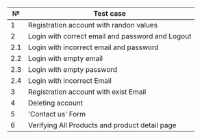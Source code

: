
| № | Test case                                         |
|---|---------------------------------------------------|
| 1 | Registration account with randon values           |
| 2 | Login with correct email and password and Logout  |
|2.1| Login with incorrect email and password           |
|2.2| Login with empty email                            |
|2.3| Login with empty password                         |
|2.4| Login with incorrect Email                        |
| 3 | Registration account with exist Email             |
| 4 | Deleting account                                  |
| 5 | 'Contact us' Form                                 |
| 6 | Verifying All Products and product detail page    |
